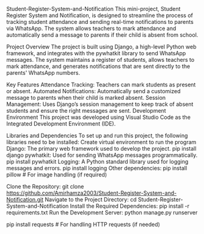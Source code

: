 Student-Register-System-and-Notification
This mini-project, Student Register System and Notification, is designed to streamline the process of tracking student attendance and sending real-time notifications to parents via WhatsApp. The system allows teachers to mark attendance and automatically send a message to parents if their child is absent from school.

Project Overview
The project is built using Django, a high-level Python web framework, and integrates with the pywhatkit library to send WhatsApp messages. The system maintains a register of students, allows teachers to mark attendance, and generates notifications that are sent directly to the parents' WhatsApp numbers.

Key Features
Attendance Tracking: Teachers can mark students as present or absent.
Automated Notifications: Automatically send a customized message to parents when their child is marked absent.
Session Management: Uses Django’s session management to keep track of absent students and ensure the right messages are sent.
Development Environment
This project was developed using Visual Studio Code as the Integrated Development Environment (IDE).

Libraries and Dependencies
To set up and run this project, the following libraries need to be installed:
Create virtual environment to run the program
Django: The primary web framework used to develop the project.
pip install django
pywhatkit: Used for sending WhatsApp messages programmatically.
pip install pywhatkit
Logging: A Python standard library used for logging messages and errors.
pip install logging
Other dependencies:
pip install pillow  # For image handling (if required)

Clone the Repository:
git clone https://github.com/Amirhamza2003/Student-Register-System-and-Notification.git
Navigate to the Project Directory:
cd Student-Register-System-and-Notification
Install the Required Dependencies:
pip install -r requirements.txt
Run the Development Server:
python manage.py runserver

pip install requests  # For handling HTTP requests (if needed)
